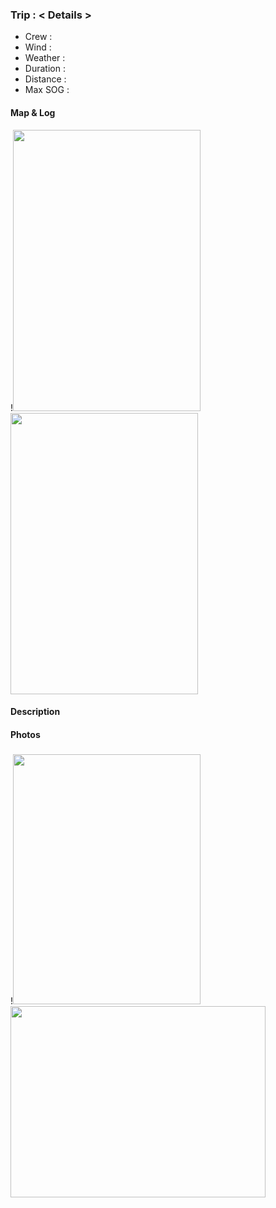### Trip :  < Details > 

- Crew : 
- Wind :  
- Weather : 
- Duration : 
- Distance : 
- Max SOG : 


#### Map & Log
!<img src="./log_map/map_<date>.jpg" width="300" height="450" float="right"> 
<img src="./log_map/log_<date>.jpg" width="300" height="450"> 

#### Description

<description>

#### Photos

##### <Location>
!<img src="./images/20240831_113359.jpg" width="300" height="400" float="right"> 
<img src="./images/20240831_114102.jpg" width="408" height="306" float="right"> 


